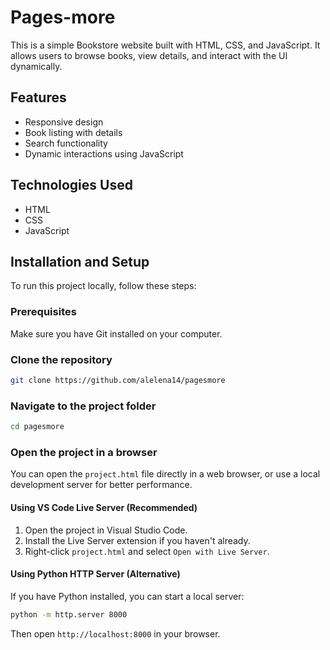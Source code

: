 # Pages-more

This is a simple Bookstore website built with HTML, CSS, and JavaScript. It allows users to browse books, view details, and interact with the UI dynamically.

## Features
- Responsive design
- Book listing with details
- Search functionality
- Dynamic interactions using JavaScript

## Technologies Used
- HTML
- CSS
- JavaScript

## Installation and Setup

To run this project locally, follow these steps:

### Prerequisites
Make sure you have Git installed on your computer.

### Clone the repository
```sh
git clone https://github.com/alelena14/pagesmore
```

### Navigate to the project folder
```sh
cd pagesmore
```

### Open the project in a browser
You can open the `project.html` file directly in a web browser, or use a local development server for better performance.

#### Using VS Code Live Server (Recommended)
1. Open the project in Visual Studio Code.
2. Install the Live Server extension if you haven't already.
3. Right-click `project.html` and select `Open with Live Server`.

#### Using Python HTTP Server (Alternative)
If you have Python installed, you can start a local server:
```sh
python -m http.server 8000
```
Then open `http://localhost:8000` in your browser.
